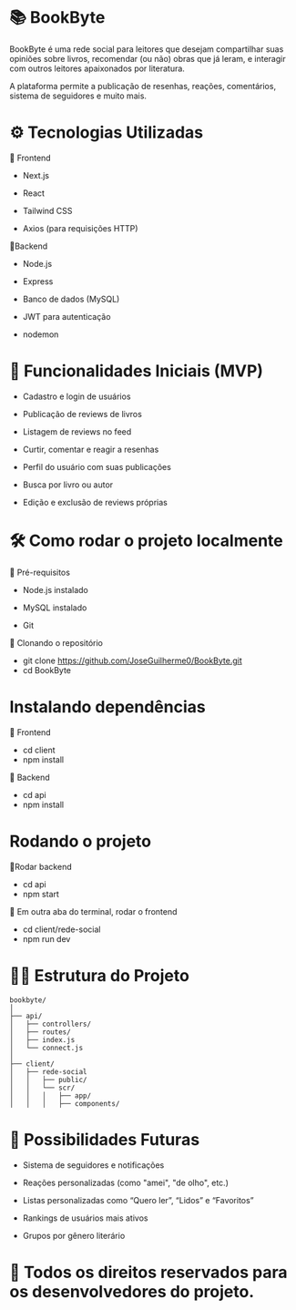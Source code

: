 # 📚 BookByte

BookByte é uma rede social para leitores que desejam compartilhar suas opiniões sobre livros, recomendar (ou não) obras que já leram, e interagir com outros leitores apaixonados por literatura.

A plataforma permite a publicação de resenhas, reações, comentários, sistema de seguidores e muito mais.

# ⚙️ Tecnologias Utilizadas  

🔹 Frontend

- Next.js

- React

- Tailwind CSS

- Axios (para requisições HTTP)  

🔹Backend

- Node.js

- Express

- Banco de dados (MySQL)

- JWT para autenticação

- nodemon

# 🚀 Funcionalidades Iniciais (MVP)

- Cadastro e login de usuários

- Publicação de reviews de livros

- Listagem de reviews no feed

- Curtir, comentar e reagir a resenhas

- Perfil do usuário com suas publicações

- Busca por livro ou autor

- Edição e exclusão de reviews próprias

# 🛠️ Como rodar o projeto localmente

🔹 Pré-requisitos

- Node.js instalado

- MySQL instalado

- Git

🔹 Clonando o repositório

- git clone https://github.com/JoseGuilherme0/BookByte.git  
- cd BookByte

# Instalando dependências

🔹 Frontend
- cd client  
- npm install

🔹 Backend
- cd api  
- npm install

# Rodando o projeto

🔹Rodar backend
- cd api
- npm start

🔹 Em outra aba do terminal, rodar o frontend
- cd client/rede-social
- npm run dev  

# 🧚‍♂️ Estrutura do Projeto

```
bookbyte/
│
├── api/
│   ├── controllers/
│   ├── routes/
│   ├── index.js
│   └── connect.js
│
├── client/
│   ├── rede-social
│   │   ├── public/
│   │   └── scr/
│   │   │   ├── app/
│   │   │   ├── components/
```

# 🤩 Possibilidades Futuras

- Sistema de seguidores e notificações

- Reações personalizadas (como "amei", "de olho", etc.)

- Listas personalizadas como “Quero ler”, “Lidos” e “Favoritos”

- Rankings de usuários mais ativos

- Grupos por gênero literário    

# 📄 Todos os direitos reservados para os desenvolvedores do projeto.

